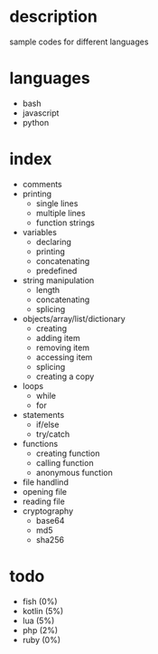 # description
sample codes for different languages


# languages
- bash
- javascript
- python


# index
- comments
- printing
  - single lines
  - multiple lines
  - function strings
- variables
  - declaring
  - printing
  - concatenating
  - predefined
- string manipulation
  - length
  - concatenating
  - splicing
- objects/array/list/dictionary
  - creating
  - adding item
  - removing item
  - accessing item
  - splicing
  - creating a copy
- loops
  - while
  - for
- statements
  - if/else
  - try/catch
- functions
  - creating function
  - calling function
  - anonymous function
- file handlind
 - opening file
 - reading file
- cryptography
  - base64
  - md5
  - sha256


# todo
- fish (0%)
- kotlin (5%)
- lua (5%)
- php (2%)
- ruby (0%)
